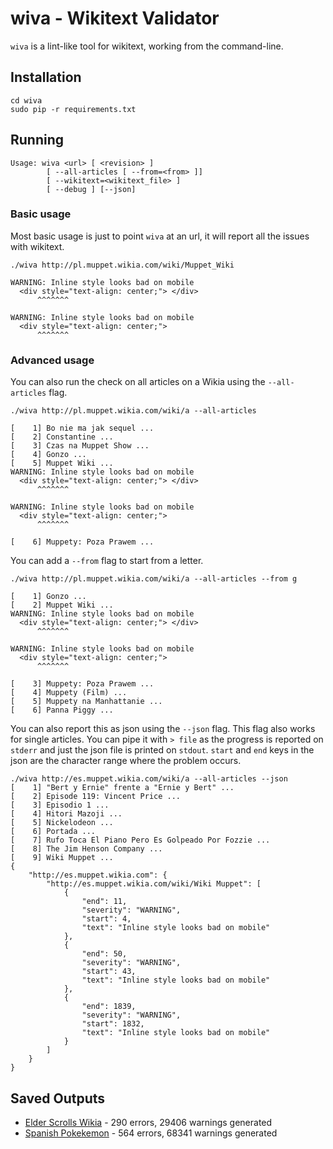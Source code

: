 # wiva - Wikitext Validator 

`wiva` is a lint-like tool for wikitext, working from the command-line. 

## Installation

	cd wiva
	sudo pip -r requirements.txt
	
## Running
	Usage: wiva <url> [ <revision> ]
            [ --all-articles [ --from=<from> ]]
            [ --wikitext=<wikitext_file> ]
            [ --debug ] [--json]
         
### Basic usage
Most basic usage is just to point `wiva` at an url, it will report all the issues with wikitext.
            
	./wiva http://pl.muppet.wikia.com/wiki/Muppet_Wiki 
	             
	WARNING: Inline style looks bad on mobile
	  <div style="text-align: center;"> </div>
	      ^^^^^^^

	WARNING: Inline style looks bad on mobile
	  <div style="text-align: center;">
	      ^^^^^^^
	      
### Advanced usage
You can also run the check on all articles on a Wikia using the `--all-articles` flag.

	./wiva http://pl.muppet.wikia.com/wiki/a --all-articles         
	
	[    1] Bo nie ma jak sequel ...
	[    2] Constantine ...
	[    3] Czas na Muppet Show ...
	[    4] Gonzo ...
	[    5] Muppet Wiki ...
	WARNING: Inline style looks bad on mobile
	  <div style="text-align: center;"> </div>
	      ^^^^^^^

	WARNING: Inline style looks bad on mobile
	  <div style="text-align: center;">
	      ^^^^^^^

	[    6] Muppety: Poza Prawem ...
You can add a `--from` flag to start from a letter.

	./wiva http://pl.muppet.wikia.com/wiki/a --all-articles --from g
	
	[    1] Gonzo ...
	[    2] Muppet Wiki ...
	WARNING: Inline style looks bad on mobile
	  <div style="text-align: center;"> </div>
	      ^^^^^^^

	WARNING: Inline style looks bad on mobile
	  <div style="text-align: center;">
	      ^^^^^^^

	[    3] Muppety: Poza Prawem ...
	[    4] Muppety (Film) ...
	[    5] Muppety na Manhattanie ...
	[    6] Panna Piggy ...

You can also report this as json using the `--json` flag. This flag also works for single articles. You can pipe it with `> file` as the progress is reported on `stderr` and just the json file is printed on `stdout`. `start` and `end` keys in the json are the character range where the problem occurs.

	./wiva http://es.muppet.wikia.com/wiki/a --all-articles --json         
	[    1] "Bert y Ernie" frente a "Ernie y Bert" ...
	[    2] Episode 119: Vincent Price ...
	[    3] Episodio 1 ...
	[    4] Hitori Mazoji ...
	[    5] Nickelodeon ...
	[    6] Portada ...
	[    7] Rufo Toca El Piano Pero Es Golpeado Por Fozzie ...
	[    8] The Jim Henson Company ...
	[    9] Wiki Muppet ...
	{
	    "http://es.muppet.wikia.com": {
	        "http://es.muppet.wikia.com/wiki/Wiki Muppet": [
	            {
	                "end": 11,
	                "severity": "WARNING",
	                "start": 4,
	                "text": "Inline style looks bad on mobile"
	            },
	            {
	                "end": 50,
	                "severity": "WARNING",
	                "start": 43,
	                "text": "Inline style looks bad on mobile"
	            },
	            {
	                "end": 1839,
	                "severity": "WARNING",
	                "start": 1832,
	                "text": "Inline style looks bad on mobile"
	            }
	        ]
	    }
	}

## Saved Outputs

* [Elder Scrolls Wikia](https://gist.github.com/alistra/8a73185de04db1d573c6) - 290 errors, 29406 warnings generated
* [Spanish Pokekemon](https://gist.github.com/alistra/ae129e5fa1a8cdd4056b) - 564 errors, 68341 warnings generated
